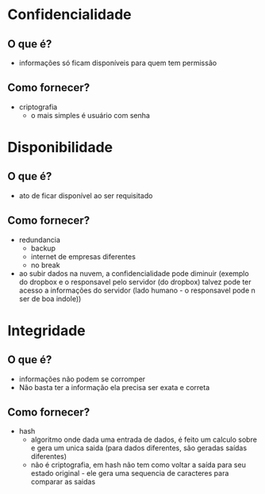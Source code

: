 # Confidencialidade
## O que é?
- informações só ficam disponíveis para quem tem permissão
    
## Como fornecer?
- criptografia
   -  o mais simples é usuário com senha

# Disponibilidade
## O que é?
- ato de ficar disponível ao ser requisitado

## Como fornecer?
- redundancia
  -   backup
  -   internet de empresas diferentes
  -   no break
- ao subir dados na nuvem, a confidencialidade pode diminuir (exemplo do dropbox e o responsavel pelo servidor (do dropbox) talvez pode ter acesso a informações do servidor (lado humano - o responsavel pode n ser de boa indole))

# Integridade
## O que é?
- informações não podem se corromper
- Não basta ter a informação ela precisa ser exata e correta
## Como fornecer?
- hash
  - algoritmo onde dada uma entrada de dados, é feito um calculo sobre e gera um unica saida (para dados diferentes, são geradas saídas diferentes)
  - não é criptografia, em hash não tem como voltar a saída para seu estado original - ele gera uma sequencia de caracteres para comparar as saidas

